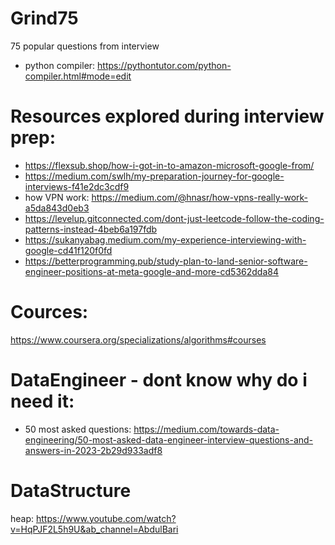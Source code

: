 # Grind75
75 popular questions from interview
- python compiler: https://pythontutor.com/python-compiler.html#mode=edit

# Resources explored during interview prep:
- https://flexsub.shop/how-i-got-in-to-amazon-microsoft-google-from/ 
- https://medium.com/swlh/my-preparation-journey-for-google-interviews-f41e2dc3cdf9
- how VPN work: https://medium.com/@hnasr/how-vpns-really-work-a5da843d0eb3
- https://levelup.gitconnected.com/dont-just-leetcode-follow-the-coding-patterns-instead-4beb6a197fdb
- https://sukanyabag.medium.com/my-experience-interviewing-with-google-cd41f120f0fd
- https://betterprogramming.pub/study-plan-to-land-senior-software-engineer-positions-at-meta-google-and-more-cd5362dda84

# Cources:
https://www.coursera.org/specializations/algorithms#courses

# DataEngineer - dont know why do i need it:
- 50 most asked questions: https://medium.com/towards-data-engineering/50-most-asked-data-engineer-interview-questions-and-answers-in-2023-2b29d933adf8
# DataStructure
heap: https://www.youtube.com/watch?v=HqPJF2L5h9U&ab_channel=AbdulBari
